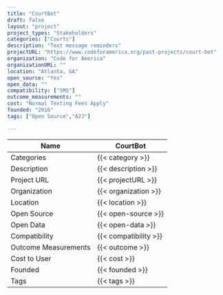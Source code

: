 ```yaml
---
title: "CourtBot"
draft: false
layout: "project"
project_types: "Stakeholders"
categories: ["Courts"]
description: "Text message reminders"
projectURL: "https://www.codeforamerica.org/past-projects/court-bot"
organization: "Code for America"
organizationURL: ""
location: "Atlanta, GA"
open_source: "Yes"
open_data: ""
compatibility: ["SMS"]
outcome_measurements: ""
cost: "Normal Texting Fees Apply"
founded: "2016"
tags: ["Open Source","A2J"]

---
```



Name                    |  CourtBot    
------------------------|----
Categories              | {{< category >}} 
Description             | {{< description >}} 
Project URL             | {{< projectURL >}} 
Organization            | {{< organization >}} 
Location                | {{< location >}} 
Open Source             | {{< open-source >}} 
Open Data               | {{< open-data >}} 
Compatibility           | {{< compatibility >}} 
Outcome Measurements    | {{< outcome >}} 
Cost to User            | {{< cost >}} 
Founded                 | {{< founded >}} 
Tags                    | {{< tags >}} 

